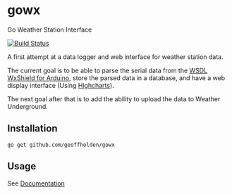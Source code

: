 gowx
====

Go Weather Station Interface

[![Build Status](https://travis-ci.org/geoffholden/gowx.svg?branch=master)](https://travis-ci.org/geoffholden/gowx)

A first attempt at a data logger and web interface for weather station data.

The current goal is to be able to parse the serial data from the [WSDL WxShield for Arduino](http://www.osengr.org/WxShield/Web/WxShield.html), store the parsed data in a database, and have a web display interface (Using [Highcharts](http://http://www.highcharts.com/)).

The next goal after that is to add the ability to upload the data to Weather Underground.

Installation
------------

`go get github.com/geoffholden/gowx`

Usage
-----

See [Documentation](docs/gowx.md)
